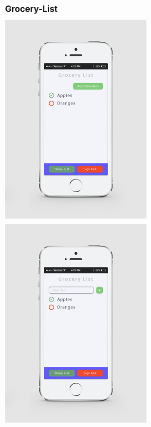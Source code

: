 # Grocery-List

![Mockup](https://raw.githubusercontent.com/shelchkov/Grocery-List/master/readme_images/iPhone_5S_Mockup_-_Main.png)

![Mockup](https://raw.githubusercontent.com/shelchkov/Grocery-List/master/readme_images/iPhone_5S_Mockup_-_Main_(New_Item).png)
